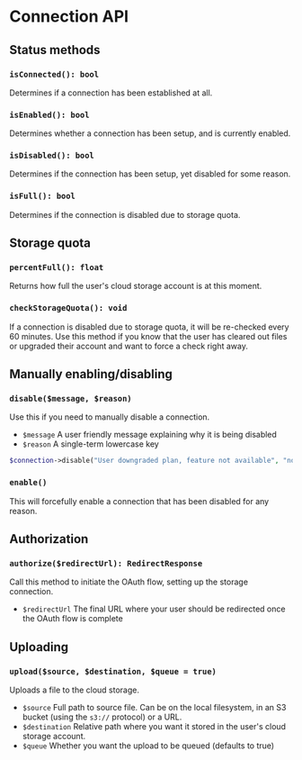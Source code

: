 # Connection API

## Status methods

### `isConnected(): bool`

Determines if a connection has been established at all.

### `isEnabled(): bool`

Determines whether a connection has been setup, and is currently enabled.

### `isDisabled(): bool`

Determines if the connection has been setup, yet disabled for some reason.

### `isFull(): bool`

Determines if the connection is disabled due to storage quota.

## Storage quota

### `percentFull(): float`

Returns how full the user's cloud storage account is at this moment.

### `checkStorageQuota(): void`

If a connection is disabled due to storage quota, it will be re-checked every 60 minutes. Use this method if you know that the user has cleared out files or upgraded their account and want to force a check right away.

## Manually enabling/disabling

### `disable($message, $reason)`

Use this if you need to manually disable a connection.

 - `$message` A user friendly message explaining why it is being disabled
 - `$reason` A single-term lowercase key

```php
$connection->disable("User downgraded plan, feature not available", "not-in-plan");
```

### `enable()`

This will forcefully enable a connection that has been disabled for any reason.

## Authorization

### `authorize($redirectUrl): RedirectResponse`

Call this method to initiate the OAuth flow, setting up the storage connection.

 - `$redirectUrl` The final URL where your user should be redirected once the OAuth flow is complete
 
## Uploading

### `upload($source, $destination, $queue = true)`

Uploads a file to the cloud storage.

 - `$source` Full path to source file. Can be on the local filesystem, in an S3 bucket (using the `s3://` protocol) or a URL.
 - `$destination` Relative path where you want it stored in the user's cloud storage account.
 - `$queue` Whether you want the upload to be queued (defaults to true)